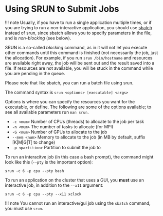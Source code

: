 # Using SRUN to Submit Jobs #

!!! note 
    Usually, if you have to run a single application multiple times, or if you are trying to run a non-interactive application, you should use [sbatch](sbatch.md) instead of srun, since sbatch allows you to specify parameters in the file, and is *non-blocking* (see below).

SRUN is a so-called *blocking* command, as in it will not let you execute other commands until this command is finished (not necessarily the job, just the allocation). For example, if you run `srun /bin/hostname` and resources are available right away, the job will be sent out and the result saved into a file. If resources are not available, you will be stuck in the command while you are pending in the queue.

Please note that like sbatch, you can run a batch file using srun.

The command syntax is `srun <options> [executable] <args>`

Options is where you can specify the resources you want for the executable, or define. The following are some of the options available; to see all available parameters run `man srun`.

* `-c <num>` Number of CPUs (threads) to allocate to the job per task
* `-n <num>` The number of tasks to allocate (for MPI)
* `-G <num>` Number of GPUs to allocate to the job
* `--mem <num>` Memory to allocate to the job (in MB by default, suffix [K|M|G|T] to change) 
* `-p <partition>` Partition to submit the job to

To run an interacitve job (in this case a bash prompt), the command might look like this (`--pty` is the important option):
```
srun -c 6 -p cpu --pty bash
```
To run an application on the cluster that uses a GUI, you **must** use an interactive job, in addition to the `--x11` argument:
```
srun -c 6 -p cpu --pty --x11 xclock
```
!!! note
    You cannot run an interactive/gui job using the `sbatch` command, you must use `srun`.
